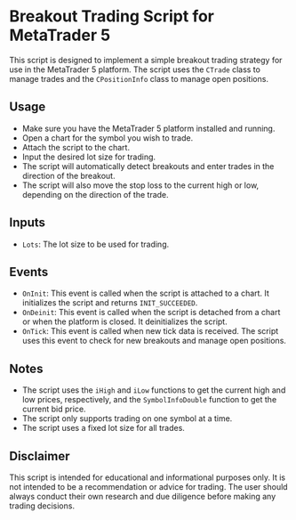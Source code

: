 # Breakout Trading Script for MetaTrader 5

This script is designed to implement a simple breakout trading strategy for use in the MetaTrader 5 platform. The script uses the `CTrade` class to manage trades and the `CPositionInfo` class to manage open positions.

## Usage

- Make sure you have the MetaTrader 5 platform installed and running.
- Open a chart for the symbol you wish to trade.
- Attach the script to the chart.
- Input the desired lot size for trading.
- The script will automatically detect breakouts and enter trades in the direction of the breakout.
- The script will also move the stop loss to the current high or low, depending on the direction of the trade.

## Inputs

- `Lots`: The lot size to be used for trading.

## Events

- `OnInit`: This event is called when the script is attached to a chart. It initializes the script and returns `INIT_SUCCEEDED`.
- `OnDeinit`: This event is called when the script is detached from a chart or when the platform is closed. It deinitializes the script.
- `OnTick`: This event is called when new tick data is received. The script uses this event to check for new breakouts and manage open positions.

## Notes

- The script uses the `iHigh` and `iLow` functions to get the current high and low prices, respectively, and the `SymbolInfoDouble` function to get the current bid price.
- The script only supports trading on one symbol at a time.
- The script uses a fixed lot size for all trades.

## Disclaimer

This script is intended for educational and informational purposes only. It is not intended to be a recommendation or advice for trading. The user should always conduct their own research and due diligence before making any trading decisions.
